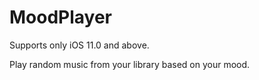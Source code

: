 # MoodPlayer

Supports only iOS 11.0 and above.

Play random music from your library based on your mood.
